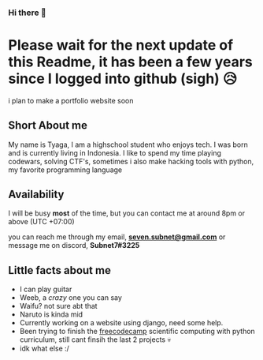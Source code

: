 ### Hi there 👋

# Please wait for the next update of this Readme, it has been a few years since I logged into github (sigh) 😥
i plan to make a portfolio website soon

## Short About me
My name is Tyaga, I am a highschool student who enjoys tech.
I was born and is currently living in Indonesia.
I like to spend my time playing codewars, solving CTF's, sometimes i also make hacking tools with python, my favorite programming language

## Availability
I will be busy **most** of the time, but you can contact me at around 8pm or above (UTC +07:00)

you can reach me through my email, **seven.subnet@gmail.com**
or message me on discord, **Subnet7#3225**

## Little facts about me
- I can play guitar
- Weeb, a _crazy_ one you can say
- Waifu? not sure abt that
- Naruto is kinda mid
- Currently working on a website using django, need some help.
- Been trying to finish the [freecodecamp](www.freecodecamp.com) scientific computing with python curriculum, still cant finsih the last 2 projects 💀
- idk what else :/



<!--
**subnet7/subnet7** is a ✨ _special_ ✨ repository because its `README.md` (this file) appears on your GitHub profile.

Here are some ideas to get you started:

- 🔭 I’m currently working on ...
- 🌱 I’m currently learning ...
- 👯 I’m looking to collaborate on ...
- 🤔 I’m looking for help with ...
- 💬 Ask me about ...
- 📫 How to reach me: ...
- 😄 Pronouns: ...
- ⚡ Fun fact: ...
-->
